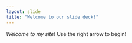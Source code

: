 ```yaml
---
layout: slide
title: "Welcome to our slide deck!"
---
```

*Welcome to my site!*
Use the right arrow to begin!
